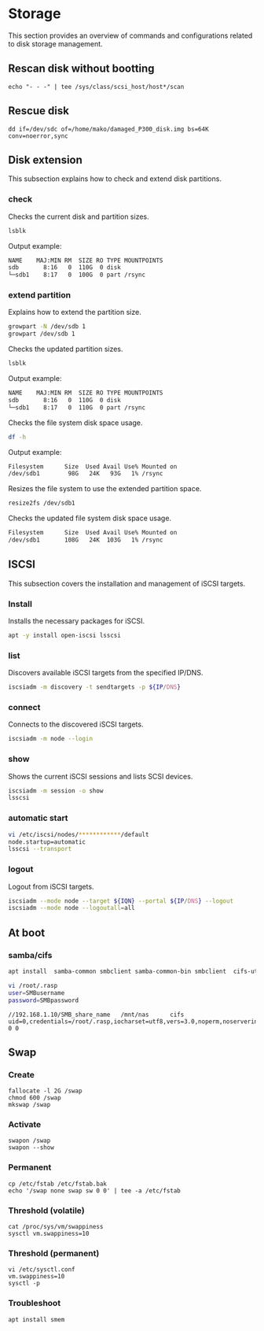 # Storage
This section provides an overview of commands and configurations related to disk storage management.

## Rescan disk without bootting
    echo "- - -" | tee /sys/class/scsi_host/host*/scan

## Rescue disk 
    dd if=/dev/sdc of=/home/mako/damaged_P300_disk.img bs=64K conv=noerror,sync

## Disk extension
This subsection explains how to check and extend disk partitions.

### check
Checks the current disk and partition sizes.
```sh
lsblk
```
Output example:
```sh
NAME    MAJ:MIN RM  SIZE RO TYPE MOUNTPOINTS
sdb       8:16   0  110G  0 disk
└─sdb1    8:17   0  100G  0 part /rsync
```

### extend partition
Explains how to extend the partition size.
```sh
growpart -N /dev/sdb 1
growpart /dev/sdb 1
```
Checks the updated partition sizes.
```sh
lsblk
```
Output example:
```sh
NAME    MAJ:MIN RM  SIZE RO TYPE MOUNTPOINTS
sdb       8:16   0  110G  0 disk
└─sdb1    8:17   0  110G  0 part /rsync
```
Checks the file system disk space usage.
```sh
df -h
```
Output example:
```sh
Filesystem      Size  Used Avail Use% Mounted on
/dev/sdb1        98G   24K   93G   1% /rsync
```
Resizes the file system to use the extended partition space.
```sh
resize2fs /dev/sdb1
```
Checks the updated file system disk space usage.
```sh
Filesystem      Size  Used Avail Use% Mounted on
/dev/sdb1       108G   24K  103G   1% /rsync
```

## ISCSI
This subsection covers the installation and management of iSCSI targets.

### Install
Installs the necessary packages for iSCSI.
```sh
apt -y install open-iscsi lsscsi
```

### list
Discovers available iSCSI targets from the specified IP/DNS.
```sh
iscsiadm -m discovery -t sendtargets -p ${IP/DNS}
```

### connect
Connects to the discovered iSCSI targets.
```sh
iscsiadm -m node --login
```

### show
Shows the current iSCSI sessions and lists SCSI devices.
```sh
iscsiadm -m session -o show
lsscsi
```

### automatic start
```sh
vi /etc/iscsi/nodes/************/default
node.startup=automatic 
lsscsi --transport
```

### logout
Logout from iSCSI targets.
```sh
iscsiadm --mode node --target ${IQN} --portal ${IP/DNS} --logout
iscsiadm --mode node --logoutall=all
```


## At boot
### samba/cifs
```sh
apt install  samba-common smbclient samba-common-bin smbclient  cifs-utils
```
```sh
vi /root/.rasp
user=SMBusername
password=SMBpassword

```
```
//192.168.1.10/SMB_share_name   /mnt/nas      cifs    uid=0,credentials=/root/.rasp,iocharset=utf8,vers=3.0,noperm,noserverino,nofail  0 0
```

## Swap
### Create
    fallocate -l 2G /swap
    chmod 600 /swap
    mkswap /swap
### Activate
    swapon /swap
    swapon --show
### Permanent
    cp /etc/fstab /etc/fstab.bak
    echo '/swap none swap sw 0 0' | tee -a /etc/fstab
### Threshold (volatile)
    cat /proc/sys/vm/swappiness
    sysctl vm.swappiness=10
### Threshold (permanent)
    vi /etc/sysctl.conf
    vm.swappiness=10
    sysctl -p
### Troubleshoot
    apt install smem